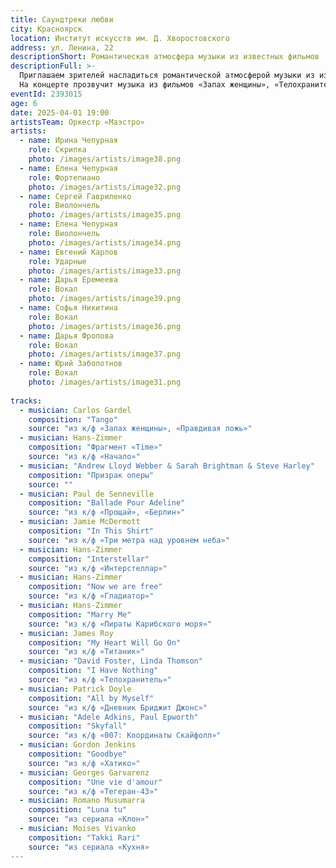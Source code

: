 ```yaml
---
title: Саундтреки любви
city: Красноярск
location: Институт искусств им. Д. Хворостовского
address: ул. Ленина, 22
descriptionShort: Романтическая атмосфера музыки из известных фильмов
descriptionFull: >-
  Приглашаем зрителей насладиться романтической атмосферой музыки из известных фильмов, от которой замирают сердца.
  На концерте прозвучит музыка из фильмов «Запах женщины», «Телохранитель», «Хатико», «Титаник», «Три метра над уровнем неба» и других кинолент. Эти музыкальные киношедевры разбудят теплые воспоминания и искренние чувства, окутают атмосферой нежности и влюблённости.
eventId: 2393015
age: 6
date: 2025-04-01 19:00
artistsTeam: Оркестр «Маэстро»
artists:
  - name: Ирина Чепурная
    role: Скрипка
    photo: /images/artists/image38.png
  - name: Елена Чепурная
    role: Фортепиано
    photo: /images/artists/image32.png
  - name: Сергей Гавриленко
    role: Виолончель
    photo: /images/artists/image35.png
  - name: Елена Чепурная
    role: Виолончель
    photo: /images/artists/image34.png  
  - name: Евгений Карлов
    role: Ударные
    photo: /images/artists/image33.png
  - name: Дарья Еремеева
    role: Вокал
    photo: /images/artists/image39.png
  - name: Софья Никитина
    role: Вокал
    photo: /images/artists/image36.png
  - name: Дарья Фролова
    role: Вокал
    photo: /images/artists/image37.png
  - name: Юрий Заболотнов
    role: Вокал
    photo: /images/artists/image31.png
 
tracks:
  - musician: Carlos Gardel
    composition: "Tango"
    source: "из к/ф «Запах женщины», «Правдивая ложь»"
  - musician: Hans-Zimmer
    composition: "Фрагмент «Time»"
    source: "из к/ф «Начало»"
  - musician: "Andrew Lloyd Webber & Sarah Brightman & Steve Harley"
    composition: "Призрак оперы"
    source: ""
  - musician: Paul de Senneville
    composition: "Ballade Pour Adeline"
    source: "из к/ф «Прощай», «Берлин»"
  - musician: Jamie McDermott
    composition: "In This Shirt"
    source: "из к/ф «Три метра над уровнем неба»"
  - musician: Hans-Zimmer
    composition: "Interstellar"
    source: "из к/ф «Интерстеллар»"
  - musician: Hans-Zimmer
    composition: "Now we are free"
    source: "из к/ф «Гладиатор»"
  - musician: Hans-Zimmer
    composition: "Marry Ме"
    source: "из к/ф «Пираты Карибского моря»"
  - musician: James Roy
    composition: "My Heart Will Go On"
    source: "из к/ф «Титаник»"
  - musician: "David Foster, Linda Thomson"
    composition: "I Have Nothing"
    source: "из к/ф «Телохранитель»"
  - musician: Patrick Doyle
    composition: "All by Myself"
    source: "из к/ф «Дневник Бриджит Джонс»"
  - musician: "Adele Adkins, Paul Epworth"
    composition: "Skyfall"
    source: "из к/ф «007: Координаты Скайфолл»"
  - musician: Gordon Jenkins
    composition: "Goodbye"
    source: "из к/ф «Хатико»"
  - musician: Georges Garvarenz
    composition: "Une vie d'amour"
    source: "из к/ф «Тегеран-43»"
  - musician: Romano Musumarra
    composition: "Luna tu"
    source: "из сериала «Клон»"
  - musician: Moises Vivanko
    composition: "Takki Rari"
    source: "из сериала «Кухня»
---
```

